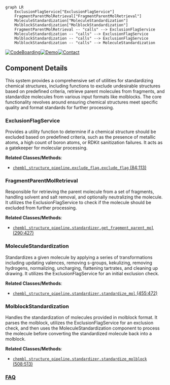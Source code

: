 ```mermaid
graph LR
    ExclusionFlagService["ExclusionFlagService"]
    FragmentParentMolRetrieval["FragmentParentMolRetrieval"]
    MoleculeStandardization["MoleculeStandardization"]
    MolblockStandardization["MolblockStandardization"]
    FragmentParentMolRetrieval -- "calls" --> ExclusionFlagService
    MoleculeStandardization -- "calls" --> ExclusionFlagService
    MolblockStandardization -- "calls" --> ExclusionFlagService
    MolblockStandardization -- "calls" --> MoleculeStandardization
```
[![CodeBoarding](https://img.shields.io/badge/Generated%20by-CodeBoarding-9cf?style=flat-square)](https://github.com/CodeBoarding/GeneratedOnBoardings)[![Demo](https://img.shields.io/badge/Try%20our-Demo-blue?style=flat-square)](https://www.codeboarding.org/demo)[![Contact](https://img.shields.io/badge/Contact%20us%20-%20contact@codeboarding.org-lightgrey?style=flat-square)](mailto:contact@codeboarding.org)

## Component Details

This system provides a comprehensive set of utilities for standardizing chemical structures, including functions to exclude undesirable structures based on predefined criteria, retrieve parent molecules from fragments, and standardize molecules from various input formats like molblocks. The core functionality revolves around ensuring chemical structures meet specific quality and format standards for further processing.

### ExclusionFlagService
Provides a utility function to determine if a chemical structure should be excluded based on predefined criteria, such as the presence of metallic atoms, a high count of boron atoms, or RDKit sanitization failures. It acts as a gatekeeper for molecular processing.


**Related Classes/Methods**:

- <a href="https://github.com/chembl/ChEMBL_Structure_Pipeline/blob/master/chembl_structure_pipeline/exclude_flag.py#L84-L113" target="_blank" rel="noopener noreferrer">`chembl_structure_pipeline.exclude_flag.exclude_flag` (84:113)</a>


### FragmentParentMolRetrieval
Responsible for retrieving the parent molecule from a set of fragments, handling solvent and salt removal, and optionally neutralizing the molecule. It utilizes the ExclusionFlagService to check if the molecule should be excluded from further processing.


**Related Classes/Methods**:

- <a href="https://github.com/chembl/ChEMBL_Structure_Pipeline/blob/master/chembl_structure_pipeline/standardizer.py#L290-L427" target="_blank" rel="noopener noreferrer">`chembl_structure_pipeline.standardizer.get_fragment_parent_mol` (290:427)</a>


### MoleculeStandardization
Standardizes a given molecule by applying a series of transformations including updating valences, removing s-groups, kekulizing, removing hydrogens, normalizing, uncharging, flattening tartrates, and cleaning up drawing. It utilizes the ExclusionFlagService for an initial exclusion check.


**Related Classes/Methods**:

- <a href="https://github.com/chembl/ChEMBL_Structure_Pipeline/blob/master/chembl_structure_pipeline/standardizer.py#L455-L472" target="_blank" rel="noopener noreferrer">`chembl_structure_pipeline.standardizer.standardize_mol` (455:472)</a>


### MolblockStandardization
Handles the standardization of molecules provided in molblock format. It parses the molblock, utilizes the ExclusionFlagService for an exclusion check, and then uses the MoleculeStandardization component to process the molecule before converting the standardized molecule back into a molblock.


**Related Classes/Methods**:

- <a href="https://github.com/chembl/ChEMBL_Structure_Pipeline/blob/master/chembl_structure_pipeline/standardizer.py#L508-L513" target="_blank" rel="noopener noreferrer">`chembl_structure_pipeline.standardizer.standardize_molblock` (508:513)</a>




### [FAQ](https://github.com/CodeBoarding/GeneratedOnBoardings/tree/main?tab=readme-ov-file#faq)